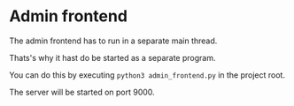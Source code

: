 Admin frontend
===

The admin frontend has to run in a separate main thread.

Thats's why it hast do be started as a separate program.

You can do this by executing `python3 admin_frontend.py` in the project root.

The server will be started on port 9000.
